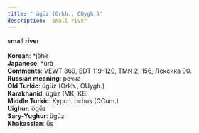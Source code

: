 ```yaml
---
title: " ügüz (Orkh., OUygh.)"
description:  small river
---
```

<strong> small river</strong><br><br>
<strong>Korean</strong>:  *jǝ̀hɨ́r<br>
<strong>Japanese</strong>:  *ùrà<br>
<strong>Comments</strong>:  VEWT 369, EDT 119-120, TMN 2, 156, Лексика 90.<br>
<strong>Russian meaning</strong>:  речка<br>
<strong>Old Turkic</strong>:  ügüz (Orkh., OUygh.)<br>
<strong>Karakhanid</strong>:  ügüz (MK, KB)<br>
<strong>Middle Turkic</strong>:  Kypch. ochus (CCum.)<br>
<strong>Uighur</strong>:  ögüz<br>
<strong>Sary-Yughur</strong>:  ügüz<br>
<strong>Khakassian</strong>:  ǖs<br>


